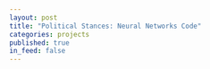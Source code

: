 ```yaml
---
layout: post
title: "Political Stances: Neural Networks Code"
categories: projects
published: true
in_feed: false
---
```

